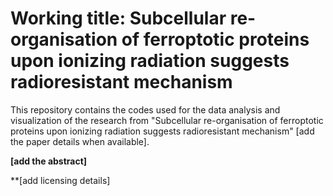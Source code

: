 # Working title: Subcellular re-organisation of ferroptotic proteins upon ionizing radiation suggests radioresistant mechanism

This repository contains the codes used for the data analysis and visualization of the research from "Subcellular re-organisation of ferroptotic proteins upon ionizing radiation suggests radioresistant mechanism" [add the paper details when available].

**[add the abstract]**

**[add licensing details]
